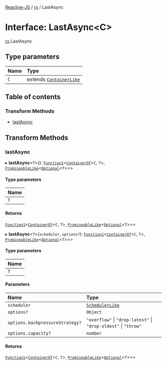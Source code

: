 [Reactive-JS](../README.md) / [rx](../modules/rx.md) / LastAsync

# Interface: LastAsync<C\>

[rx](../modules/rx.md).LastAsync

## Type parameters

| Name | Type |
| :------ | :------ |
| `C` | extends [`ContainerLike`](containers.ContainerLike.md) |

## Table of contents

### Transform Methods

- [lastAsync](rx.LastAsync.md#lastasync)

## Transform Methods

### lastAsync

▸ **lastAsync**<`T`\>(): [`Function1`](../modules/functions.md#function1)<[`ContainerOf`](../modules/containers.md#containerof)<`C`, `T`\>, [`PromiseableLike`](containers.PromiseableLike.md)<[`Optional`](../modules/functions.md#optional)<`T`\>\>\>

#### Type parameters

| Name |
| :------ |
| `T` |

#### Returns

[`Function1`](../modules/functions.md#function1)<[`ContainerOf`](../modules/containers.md#containerof)<`C`, `T`\>, [`PromiseableLike`](containers.PromiseableLike.md)<[`Optional`](../modules/functions.md#optional)<`T`\>\>\>

▸ **lastAsync**<`T`\>(`scheduler`, `options?`): [`Function1`](../modules/functions.md#function1)<[`ContainerOf`](../modules/containers.md#containerof)<`C`, `T`\>, [`PromiseableLike`](containers.PromiseableLike.md)<[`Optional`](../modules/functions.md#optional)<`T`\>\>\>

#### Type parameters

| Name |
| :------ |
| `T` |

#### Parameters

| Name | Type |
| :------ | :------ |
| `scheduler` | [`SchedulerLike`](scheduling.SchedulerLike.md) |
| `options?` | `Object` |
| `options.backpressureStrategy?` | ``"overflow"`` \| ``"drop-latest"`` \| ``"drop-oldest"`` \| ``"throw"`` |
| `options.capacity?` | `number` |

#### Returns

[`Function1`](../modules/functions.md#function1)<[`ContainerOf`](../modules/containers.md#containerof)<`C`, `T`\>, [`PromiseableLike`](containers.PromiseableLike.md)<[`Optional`](../modules/functions.md#optional)<`T`\>\>\>
